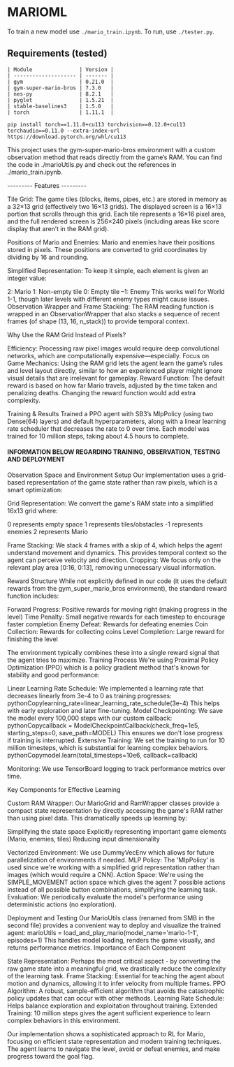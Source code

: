 # MARIOML

To train a new model use `./mario_train.ipynb`.
To run, use `./tester.py`.

## Requirements (tested)

    | Module               | Version |
    | -------------------- | ------- |
    | gym                  | 0.21.0  |
    | gym-super-mario-bros | 7.3.0   |
    | nes-py               | 8.2.1   |
    | pyglet               | 1.5.21  |
    | stable-baselines3    | 1.5.0   |
    | torch                | 1.11.1  |

    pip install torch==1.11.0+cu113 torchvision==0.12.0+cu113 torchaudio==0.11.0 --extra-index-url https://download.pytorch.org/whl/cu113

This project uses the gym-super-mario-bros environment with a custom observation method that reads directly from the game’s RAM. You can find the code in ./marioUtils.py and check out the references in ./mario_train.ipynb.

--------- Features ---------

Tile Grid:
The game tiles (blocks, items, pipes, etc.) are stored in memory as a 32×13 grid (effectively two 16×13 grids). The displayed screen is a 16×13 portion that scrolls through this grid. Each tile represents a 16×16 pixel area, and the full rendered screen is 256×240 pixels (including areas like score display that aren’t in the RAM grid).

Positions of Mario and Enemies:
Mario and enemies have their positions stored in pixels. These positions are converted to grid coordinates by dividing by 16 and rounding.

Simplified Representation:
To keep it simple, each element is given an integer value:

2: Mario
1: Non-empty tile
0: Empty tile
–1: Enemy
This works well for World 1-1, though later levels with different enemy types might cause issues.
Observation Wrapper and Frame Stacking:
The RAM reading function is wrapped in an ObservationWrapper that also stacks a sequence of recent frames (of shape (13, 16, n_stack)) to provide temporal context.

Why Use the RAM Grid Instead of Pixels?

Efficiency: Processing raw pixel images would require deep convolutional networks, which are computationally expensive—especially.
Focus on Game Mechanics: Using the RAM grid lets the agent learn the game’s rules and level layout directly, similar to how an experienced player might ignore visual details that are irrelevant for gameplay.
Reward Function: The default reward is based on how far Mario travels, adjusted by the time taken and penalizing deaths. Changing the reward function would add extra complexity.

Training & Results
Trained a PPO agent with SB3’s MlpPolicy (using two Dense(64) layers) and default hyperparameters, along with a linear learning rate scheduler that decreases the rate to 0 over time. Each model was trained for 10 million steps, taking about 4.5 hours to complete.

#### INFORMATION BELOW REGARDING TRAINING, OBSERVATION, TESTING AND DEPLOYMENT

Observation Space and Environment Setup
Our implementation uses a grid-based representation of the game state rather than raw pixels, which is a smart optimization:

Grid Representation: We convert the game's RAM state into a simplified 16x13 grid where:

0 represents empty space
1 represents tiles/obstacles
-1 represents enemies
2 represents Mario

Frame Stacking: We stack 4 frames with a skip of 4, which helps the agent understand movement and dynamics. This provides temporal context so the agent can perceive velocity and direction.
Cropping: We focus only on the relevant play area [0:16, 0:13], removing unnecessary visual information.

Reward Structure
While not explicitly defined in our code (it uses the default rewards from the gym_super_mario_bros environment), the standard reward function includes:

Forward Progress: Positive rewards for moving right (making progress in the level)
Time Penalty: Small negative rewards for each timestep to encourage faster completion
Enemy Defeat: Rewards for defeating enemies
Coin Collection: Rewards for collecting coins
Level Completion: Large reward for finishing the level

The environment typically combines these into a single reward signal that the agent tries to maximize.
Training Process
We're using Proximal Policy Optimization (PPO) which is a policy gradient method that's known for stability and good performance:

Linear Learning Rate Schedule: We implemented a learning rate that decreases linearly from 3e-4 to 0 as training progresses:
pythonCopylearning_rate=linear_learning_rate_schedule(3e-4)
This helps with early exploration and later fine-tuning.
Model Checkpointing: We save the model every 100,000 steps with our custom callback:
pythonCopycallback = ModelCheckpointCallback(check_freq=1e5, starting_steps=0, save_path=MODEL)
This ensures we don't lose progress if training is interrupted.
Extensive Training: We set the training to run for 10 million timesteps, which is substantial for learning complex behaviors.
pythonCopymodel.learn(total_timesteps=10e6, callback=callback)

Monitoring: We use TensorBoard logging to track performance metrics over time.

Key Components for Effective Learning

Custom RAM Wrapper: Our MarioGrid and RamWrapper classes provide a compact state representation by directly accessing the game's RAM rather than using pixel data. This dramatically speeds up learning by:

Simplifying the state space
Explicitly representing important game elements (Mario, enemies, tiles)
Reducing input dimensionality

Vectorized Environment: We use DummyVecEnv which allows for future parallelization of environments if needed.
MLP Policy: The 'MlpPolicy' is used since we're working with a simplified grid representation rather than images (which would require a CNN).
Action Space: We're using the SIMPLE_MOVEMENT action space which gives the agent 7 possible actions instead of all possible button combinations, simplifying the learning task.
Evaluation: We periodically evaluate the model's performance using deterministic actions (no exploration).

Deployment and Testing
Our MarioUtils class (renamed from SMB in the second file) provides a convenient way to deploy and visualize the trained agent:
marioUtils = load_and_play_mario(model_name='mario-1-1', episodes=1)
This handles model loading, renders the game visually, and returns performance metrics.
Importance of Each Component

State Representation: Perhaps the most critical aspect - by converting the raw game state into a meaningful grid, we drastically reduce the complexity of the learning task.
Frame Stacking: Essential for teaching the agent about motion and dynamics, allowing it to infer velocity from multiple frames.
PPO Algorithm: A robust, sample-efficient algorithm that avoids the catastrophic policy updates that can occur with other methods.
Learning Rate Schedule: Helps balance exploration and exploitation throughout training.
Extended Training: 10 million steps gives the agent sufficient experience to learn complex behaviors in this environment.

Our implementation shows a sophisticated approach to RL for Mario, focusing on efficient state representation and modern training techniques. The agent learns to navigate the level, avoid or defeat enemies, and make progress toward the goal flag.
